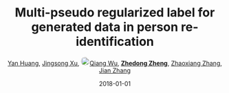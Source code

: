 ---
title: "Multi-pseudo regularized label for generated data in person re-identification"
collection: publications
permalink: /publication/Multi-ps2018
date: 2018-01-01
doi: 10.1109/TIP.2018.2874715
oral: 
keywords: data person identification, person identification, identification, object re-identification, image retrieval, person re-id, person retrieval, person search
venue: 'IEEE Transactions on Image Processing (TIP)'
paperurl: 'https://zdzheng.xyz/files/TIP-08485730.pdf'
code: 'https://github.com/Huang-3/MpRL-for-person-re-ID'
author: '<a href="https://zdzheng.xyz/authors/Yan-Huang" class="author">Yan Huang</a>, <a href="https://zdzheng.xyz/authors/Jingsong-Xu" class="author">Jingsong Xu</a>, <a href="https://zdzheng.xyz/authors/Qiang-Wu" class="author"> <img src= "https://zdzheng.xyz/coauthors/qiang-wu.jpg" alt="qiang-wu" style="border-radius: 50%; height:20px; width:20px">Qiang Wu</a>, <strong><a href="https://zdzheng.xyz/authors/Zhedong-Zheng" class="author">Zhedong Zheng</a></strong>, <a href="https://zdzheng.xyz/authors/Zhaoxiang-Zhang" class="author">Zhaoxiang Zhang</a>, <a href="https://zdzheng.xyz/authors/Jian-Zhang" class="author">Jian Zhang</a>'
sqlauthor: '{"@type": "Person","name": "Yan Huang"}, {"@type": "Person","name": "Jingsong Xu"}, {"@type": "Person","name": "Qiang Wu"}, {"@type": "Person","name": "Zhedong Zheng"}, {"@type": "Person","name": "Zhaoxiang Zhang"}, {"@type": "Person","name": "Jian Zhang"}'
citation: ' Yan Huang,  Jingsong Xu,  Qiang Wu,  Zhedong Zheng,  Zhaoxiang Zhang,  Jian Zhang, &quot;Multi-pseudo regularized label for generated data in person re-identification.&quot; IEEE Transactions on Image Processing (TIP), 2018. DOI: 10.1109/TIP.2018.2874715'
pub_year: '2018'
bib: >
    @article{huang2018multi,<br>author = "Huang, Yan and Xu, Jingsong and Wu, Qiang and Zheng, Zhedong and Zhang, Zhaoxiang and Zhang, Jian",<br>doi = "10.1109/TIP.2018.2874715",<br>title = "Multi-pseudo regularized label for generated data in person re-identification",<br>journal = "IEEE Transactions on Image Processing (TIP)",<br>volume = "28",<br>number = "3",<br>pages = "1391--1403",<br>year = "2018",<br>url = "https://zdzheng.xyz/files/TIP-08485730.pdf",<br>code = "https://github.com/Huang-3/MpRL-for-person-re-ID",<br>publisher = "IEEE"
    }

---